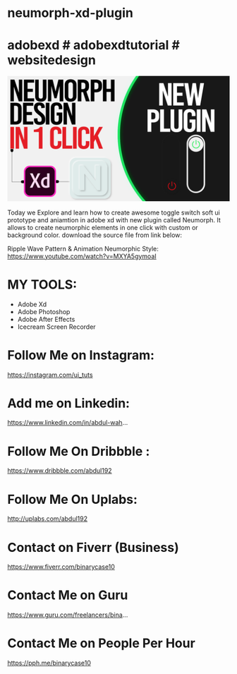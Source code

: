 # neumorph-xd-plugin

# adobexd # adobexdtutorial # websitedesign

<a href='https://youtu.be/ywkzQuewNMw'><img src="https://github.com/its-abdul-wahab/neumorph-xd-plugin/blob/master/neumorph-plugin.png?raw=true"></a>

Today we Explore and learn how to create awesome toggle switch soft ui prototype and aniamtion in adobe xd with new plugin called Neumorph. It allows to create neumorphic elements in one click with custom or background color. download the source file from link below:



Ripple Wave Pattern & Animation Neumorphic Style: https://www.youtube.com/watch?v=MXYA5gymoaI

# MY TOOLS:
- Adobe Xd
- Adobe Photoshop
- Adobe After Effects
- Icecream Screen Recorder


# Follow Me on Instagram: 
https://instagram.com/ui_tuts

# Add me on Linkedin: 
https://www.linkedin.com/in/abdul-wah...

# Follow Me On Dribbble : 
https://www.dribbble.com/abdul192

# Follow Me On Uplabs:
http://uplabs.com/abdul192

# Contact on Fiverr (Business)
https://www.fiverr.com/binarycase10

# Contact Me on Guru
https://www.guru.com/freelancers/bina...

# Contact Me on People Per Hour
https://pph.me/binarycase10
